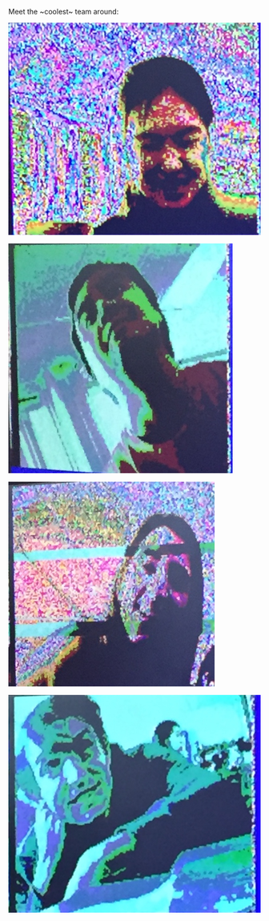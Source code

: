 Meet the ~coolest~ team around:


![Felicia](./media/about_us/felicia.png) 



![Michael](./media/about_us/michael.png) 



![Ria](./media/about_us/ria.png) 



![Ben](./media/about_us/ben.png) 

